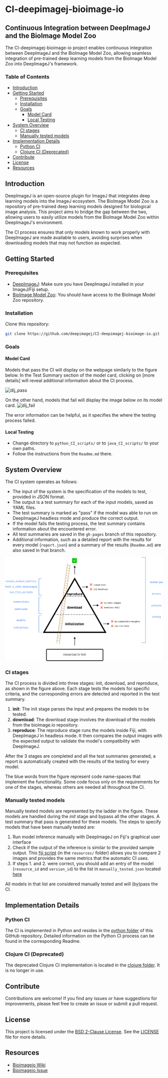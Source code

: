 # CI-deepimagej-bioimage-io

## Continuous Integration between DeepImageJ and the BioImage Model Zoo
The CI-deepimagej-bioimage-io project enables continuous integration between DeepImageJ and the BioImage Model Zoo, allowing seamless integration of pre-trained deep learning models from the BioImage Model Zoo into DeepImageJ's framework.

### Table of Contents
- [Introduction](#introduction)
- [Getting Started](#getting-started)
  * [Prerequisites](#prerequisites)
  * [Installation](#installation)
  * [Goals](#goals)
    + [Model Card](#model-card)
    + [Local Testing](#local-testing)
- [System Overview](#system-overview)
  * [CI stages](#ci-stages)
  * [Manually tested models](#manually-tested-models)
- [Implementation Details](#implementation-details)
  * [Python CI](#python-ci)
  * [Clojure CI (Deprecated)](#clojure-ci-deprecated)
- [Contribute](#contribute)
- [License](#license)
- [Resources](#resources)

## Introduction 
DeepImageJ is an open-source plugin for ImageJ that integrates deep learning models into the ImageJ ecosystem. The BioImage Model Zoo is a repository of pre-trained deep learning models designed for biological image analysis. This project aims to bridge the gap between the two, allowing users to easily utilize models from the BioImage Model Zoo within DeepImageJ's environment.

The CI process ensures that only models known to work properly with DeepImageJ are made available to users, avoiding surprises when downloading models that may not function as expected.

## Getting Started

### Prerequisites

- [DeepImageJ](https://github.com/deepimagej/deepimagej): Make sure you have DeepImageJ installed in your ImageJ/Fiji setup.
- [BioImage Model Zoo](https://github.com/bioimage-io/bioimage-io): You should have access to the BioImage Model Zoo repository.

### Installation

Clone this repository:

```bash
git clone https://github.com/deepimagej/CI-deepimagej-bioimage-io.git
``` 

### Goals

#### Model Card
Models that pass the CI will display on the webpage similarly to the figure below. In the Test Summary section of the model card, clicking on [more details] will reveal additional information about the CI process.

![dij_pass](resources/documentation_imgs/dij_pass.png)

On the other hand, models that fail will display the image below on its model card.
![dij_fail](resources/documentation_imgs/dij_fail.png)

The error information can be helpful, as it specifies the where the testing process failed.

#### Local Testing
- Change directory to `python_CI_scripts/` or to `java_CI_scripts/` to your own paths.
- Follow the instructions from the `Readme.md` there.

## System Overview
The CI system operates as follows:
* The input of the system is the specification of the models to test, provided in JSON format.
* The output is a test summary for each of the input models, saved as YAML files.
* The test summary is marked as "pass" if the model was able to run on DeepImageJ headless mode and produce the correct output.
* If the model fails the testing process, the test summary contains information about the encountered error.
* All test summaries are saved in the `gh-pages` branch of this repository.
* Additional information, such as a detailed report with the results for every model (`report.json`) and a summary of the results (`Readme.md`) are also saved in that branch.

![ci_stages](resources/documentation_imgs/ci_concept.png)

### CI stages
The CI process is divided into three stages: init, download, and reproduce, as shown in the figure above.
Each stage tests the models for specific criteria, and the corresponding errors are detected and reported in the test summary.

1. **init**: The init stage parses the input and prepares the models to be tested.
2. **download**: The download stage involves the download of the models from the bioimage.io repository.
3. **reproduce**: The reproduce stage runs the models inside Fiji, with DeepImageJ in headless mode. It then compares the output images with the expected output to validate the model's compatibility with DeepImageJ.

After the 3 stages are completed and all the test summaries generated, a report is automatically created with the results of the testing for every model. 

The blue words from the figure represent code name-spaces that implement the functionality. 
Some code focus only on the requirements for one of the stages, whereas others are needed all throughout the CI.

### Manually tested models
Manually tested models are represented by the ladder in the figure. These models are handled during the *init* stage and bypass all the other stages.
A test summary that pass is generated for these models.
The steps to specify models that have been manually tested are:
1. Run model inference manually with DeepImageJ on Fiji's graphical user interface
2. Check if the output of the inference is similar to the provided sample output.
This [fiji script](resources/compare_2_images.py) (in the `resources/` folder) allows you to compare 2 images and provides the same metrics that the automatic CI uses.
3. If steps 1. and 2. were correct, you should add an entry of the model (`resource_id` and `version_id`) to the list in `manually_tested.json` located [here](java_CI_scripts/pending_matrix/manually_tested.json)

All models in that list are considered manually tested and will (by)pass the CI.

## Implementation Details

### Python CI
The CI is implemented in Python and resides in the [python folder](python_CI_scripts) of this GitHub repository. Detailed information on the Python CI process can be found in the corresponding Readme.

### Clojure CI (Deprecated)
The deprecated Clojure CI implementation is located in the [clojure folder](java_CI_scripts). It is no longer in use.

## Contribute
Contributions are welcome! If you find any issues or have suggestions for improvements, please feel free to create an issue or submit a pull request. 

## License
This project is licensed under the [BSD 2-Clause License](LICENSE). See the [LICENSE](LICENSE) file for more details.

## Resources
- [Bioimageio Wiki](https://github.com/bioimage-io/bioimage.io/wiki/Contribute-community-partner-specific-test-summaries)
- [Bioimageio Issue](https://github.com/bioimage-io/collection-bioimage-io/issues/515)


